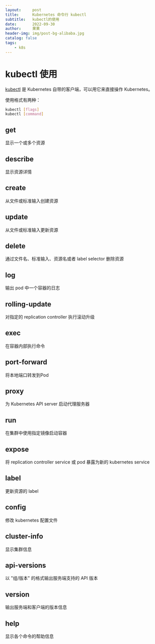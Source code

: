 ```yaml
---
layout:     post
title:      Kubernetes 命令行 kubectl
subtitle:   kubectl的使用
date:       2022-09-30
author:     果果
header-img: img/post-bg-alibaba.jpg
catalog: false
tags:
    - k8s
---
```


# kubectl 使用

[kubectl](https://github.com/kubernetes/kubernetes) 是 Kubernetes 自带的客户端，可以用它来直接操作 Kubernetes。

使用格式有两种：
```bash
kubectl [flags]
kubectl [command]
```

## get

显示一个或多个资源

## describe

显示资源详情

## create

从文件或标准输入创建资源

## update

从文件或标准输入更新资源

## delete

通过文件名、标准输入、资源名或者 label selector 删除资源

## log

输出 pod 中一个容器的日志

## rolling-update

对指定的 replication controller 执行滚动升级

## exec

在容器内部执行命令

## port-forward

将本地端口转发到Pod

## proxy

为 Kubernetes API server 启动代理服务器

## run

在集群中使用指定镜像启动容器

## expose

将 replication controller service 或 pod 暴露为新的 kubernetes service

## label

更新资源的 label

## config

修改 kubernetes 配置文件

## cluster-info

显示集群信息

## api-versions

以 "组/版本" 的格式输出服务端支持的 API 版本

## version

输出服务端和客户端的版本信息

## help

显示各个命令的帮助信息